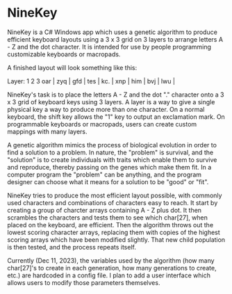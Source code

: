 # NineKey
NineKey is a C# Windows app which uses a genetic algorithm to produce efficient keyboard layouts using a 3 x 3 grid on 3 layers to arrange letters A - Z and the dot character. It is intended for use by people programming customizable keyboards or macropads.  

A finished layout will look something like this:

Layer: 1     2     3 
      oar | zyq | gfd | 
      tes | kc. | xnp | 
      him | bvj | lwu | 

NineKey's task is to place the letters A - Z and the dot "." character onto a 3 x 3 grid of keyboard keys using 3 layers. A layer is a way to give a single physical key a way to produce more than one character. On a normal keyboard, the shift key allows the "1" key to output an exclamation mark. On programmable keyboards or macropads, users can create custom mappings with many layers.   

A genetic algorithm mimics the process of biological evolution in order to find a solution to a problem. In nature, the "problem" is survival, and the "solution" is to create individuals with traits which enable them to survive and reproduce, thereby passing on the genes which make them fit. In a computer program the "problem" can be anything, and the program designer can choose what it means for a solution to be "good" or "fit".

NineKey tries to produce the most efficient layout possible, with commonly used characters and combinations of characters easy to reach. It start by creating a group of charcter arrays containing A - Z plus dot. It then scrambles the characters and tests them to see which char[27], when placed on the keyboard, are efficient. Then the algorithm throws out the lowest scoring character arrays, replacing them with copies of the highest scoring arrays which have been modified slightly. That new child population is then tested, and the process repeats itself.  

Currently (Dec 11, 2023), the variables used by the algorithm (how many char[27]'s to create in each generation, how many generations to create, etc.) are hardcoded in a config file. I plan to add a user interface which allows users to modify those parameters themselves. 

